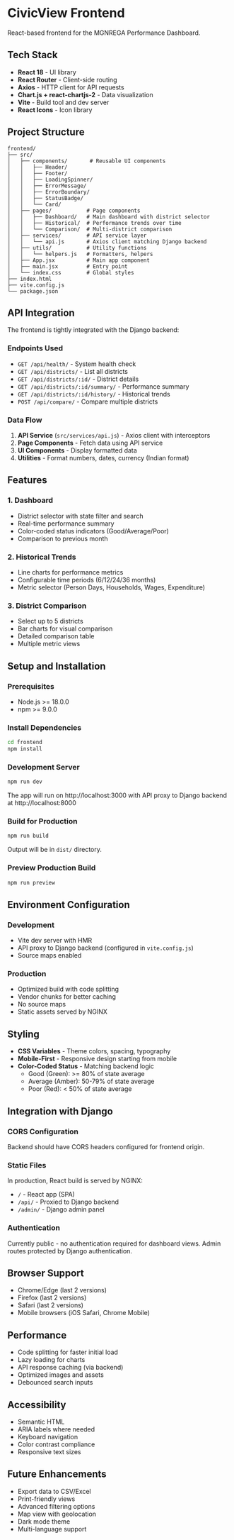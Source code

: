 # CivicView Frontend

React-based frontend for the MGNREGA Performance Dashboard.

## Tech Stack

- **React 18** - UI library
- **React Router** - Client-side routing
- **Axios** - HTTP client for API requests
- **Chart.js + react-chartjs-2** - Data visualization
- **Vite** - Build tool and dev server
- **React Icons** - Icon library

## Project Structure

```
frontend/
├── src/
│   ├── components/       # Reusable UI components
│   │   ├── Header/
│   │   ├── Footer/
│   │   ├── LoadingSpinner/
│   │   ├── ErrorMessage/
│   │   ├── ErrorBoundary/
│   │   ├── StatusBadge/
│   │   └── Card/
│   ├── pages/           # Page components
│   │   ├── Dashboard/   # Main dashboard with district selector
│   │   ├── Historical/  # Performance trends over time
│   │   └── Comparison/  # Multi-district comparison
│   ├── services/        # API service layer
│   │   └── api.js       # Axios client matching Django backend
│   ├── utils/           # Utility functions
│   │   └── helpers.js   # Formatters, helpers
│   ├── App.jsx          # Main app component
│   ├── main.jsx         # Entry point
│   └── index.css        # Global styles
├── index.html
├── vite.config.js
└── package.json
```

## API Integration

The frontend is tightly integrated with the Django backend:

### Endpoints Used

- `GET /api/health/` - System health check
- `GET /api/districts/` - List all districts
- `GET /api/districts/:id/` - District details
- `GET /api/districts/:id/summary/` - Performance summary
- `GET /api/districts/:id/history/` - Historical trends
- `POST /api/compare/` - Compare multiple districts

### Data Flow

1. **API Service** (`src/services/api.js`) - Axios client with interceptors
2. **Page Components** - Fetch data using API service
3. **UI Components** - Display formatted data
4. **Utilities** - Format numbers, dates, currency (Indian format)

## Features

### 1. Dashboard
- District selector with state filter and search
- Real-time performance summary
- Color-coded status indicators (Good/Average/Poor)
- Comparison to previous month

### 2. Historical Trends
- Line charts for performance metrics
- Configurable time periods (6/12/24/36 months)
- Metric selector (Person Days, Households, Wages, Expenditure)

### 3. District Comparison
- Select up to 5 districts
- Bar charts for visual comparison
- Detailed comparison table
- Multiple metric views

## Setup and Installation

### Prerequisites
- Node.js >= 18.0.0
- npm >= 9.0.0

### Install Dependencies
```bash
cd frontend
npm install
```

### Development Server
```bash
npm run dev
```

The app will run on http://localhost:3000 with API proxy to Django backend at http://localhost:8000

### Build for Production
```bash
npm run build
```

Output will be in `dist/` directory.

### Preview Production Build
```bash
npm run preview
```

## Environment Configuration

### Development
- Vite dev server with HMR
- API proxy to Django backend (configured in `vite.config.js`)
- Source maps enabled

### Production
- Optimized build with code splitting
- Vendor chunks for better caching
- No source maps
- Static assets served by NGINX

## Styling

- **CSS Variables** - Theme colors, spacing, typography
- **Mobile-First** - Responsive design starting from mobile
- **Color-Coded Status** - Matching backend logic
  - Good (Green): >= 80% of state average
  - Average (Amber): 50-79% of state average
  - Poor (Red): < 50% of state average

## Integration with Django

### CORS Configuration
Backend should have CORS headers configured for frontend origin.

### Static Files
In production, React build is served by NGINX:
- `/` - React app (SPA)
- `/api/` - Proxied to Django backend
- `/admin/` - Django admin panel

### Authentication
Currently public - no authentication required for dashboard views.
Admin routes protected by Django authentication.

## Browser Support

- Chrome/Edge (last 2 versions)
- Firefox (last 2 versions)
- Safari (last 2 versions)
- Mobile browsers (iOS Safari, Chrome Mobile)

## Performance

- Code splitting for faster initial load
- Lazy loading for charts
- API response caching (via backend)
- Optimized images and assets
- Debounced search inputs

## Accessibility

- Semantic HTML
- ARIA labels where needed
- Keyboard navigation
- Color contrast compliance
- Responsive text sizes

## Future Enhancements

- Export data to CSV/Excel
- Print-friendly views
- Advanced filtering options
- Map view with geolocation
- Dark mode theme
- Multi-language support
